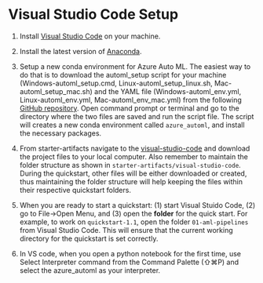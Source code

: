 # Visual Studio Code Setup

1. Install [Visual Studio Code](https://code.visualstudio.com/docs/setup/setup-overview) on your machine.

2. Install the latest version of [Anaconda](https://www.anaconda.com/distribution/).

3. Setup a new conda environment for Azure Auto ML. The easiest way to do that is to download the automl_setup script for your machine (Windows-automl_setup.cmd, Linux-automl_setup_linux.sh, Mac-automl_setup_mac.sh) and the YAML file (Windows-automl_env.yml, Linux-automl_env.yml, Mac-automl_env_mac.yml) from the following [GitHub repository](https://github.com/Azure/MachineLearningNotebooks/tree/master/how-to-use-azureml/automated-machine-learning). Open command prompt or terminal and go to the directory where the two files are saved and run the script file. The script will creates a new conda environment called `azure_automl`, and install the necessary packages.

4. From starter-artifacts navigate to the [visual-studio-code](../../starter-artifacts/visual-studio-code) and download the project files to your local computer. Also remember to maintain the folder structure as shown in `starter-artifacts/visual-studio-code`. During the quickstart, other files will be either downloaded or created, thus maintaining the folder structure will help keeping the files within their respective quickstart folders.

5. When you are ready to start a quickstart: (1) start Visual Stuido Code, (2) go to File->Open Menu, and (3) open the **folder** for the quick start. For example, to work on `quickstart-1.1`, open the folder `01-aml-pipelines` from Visual Studio Code. This will ensure that the current working directory for the quickstart is set correctly.  

6. In VS code, when you open a python notebook for the first time, use Select Interpreter command from the Command Palette (⇧⌘P) and select the azure_automl as your interpreter.
